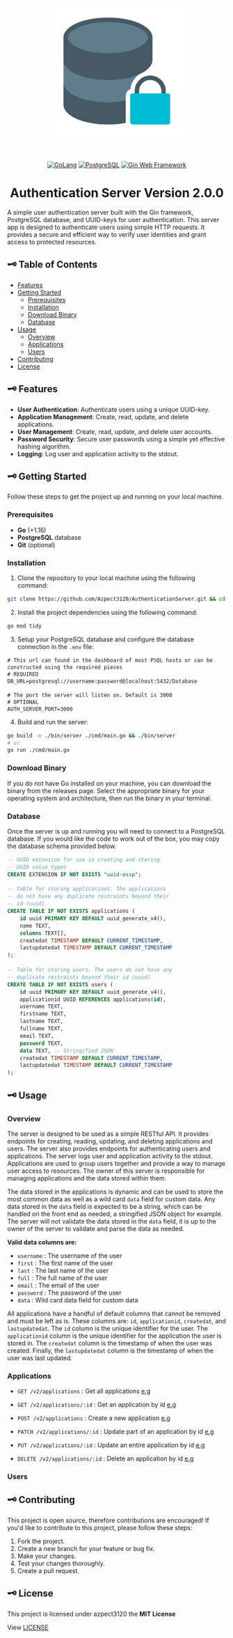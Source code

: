 <div align="center">
  <img alt="Locked Server Image" height="300" src="./docs/server.png" style="margin: 40px;" />

  [![GoLang](https://img.shields.io/badge/Go_1.21.5-white.svg?style=for-the-badge&logo=Go)](https://go.dev/)
  [![PostgreSQL](https://img.shields.io/badge/PostgreSQL-lightblue.svg?style=for-the-badge&logo=postgresql)](https://www.postgresql.org/)
  [![Gin Web Framework](https://img.shields.io/badge/gin-yellow.svg?style=for-the-badge&logo=gin)](https://gin-gonic.com/)

# Authentication Server Version 2.0.0
<p align="left">
  A simple user authentication server built with the Gin framework, PostgreSQL database, 
  and UUID-keys for user authentication. This server app is designed to authenticate 
  users using simple HTTP requests. It provides a secure and efficient way to verify 
  user identities and grant access to protected resources.
</p>
</div>

## 🗝 Table of Contents
-   [Features](#🗝-features)
-   [Getting Started](#🗝-getting-started)
    -   [Prerequisites](#prerequisites)
    -   [Installation](#installation)
    -   [Download Binary](#download-binary)
    -   [Database](#database)
-   [Usage](#🗝-usage)
    -  [Overview](#overview)
    -  [Applications](#applications)
    -  [Users](#users)
-   [Contributing](#🗝-contributing)
-   [License](#🗝-license)

## 🗝 Features
-   **User Authentication**: Authenticate users using a unique UUID-key.
-   **Application Management**: Create, read, update, and delete applications.
-   **User Management**: Create, read, update, and delete user accounts.
-   **Password Security**: Secure user passwords using a simple yet effective hashing algorithm.
-   **Logging**: Log user and application activity to the stdout.

## 🗝 Getting Started
Follow these steps to get the project up and running on your local machine.

### Prerequisites
-   **Go** (+1.16)
-   **PostgreSQL** database
-   **Git** (optional)

### Installation
1.  Clone the repository to your local machine using the following command:
```bash
git clone https://github.com/Azpect3120/AuthenticationServer.git && cd AuthenticationServer
```

2. Install the project dependencies using the following command:
```bash
go mod tidy
```

3. Setup your PostgreSQL database and configure the database connection in the `.env` file:
```.env
# This url can found in the dashboard of most PSQL hosts or can be constructed using the required pieces
# REQUIRED
DB_URL=postgresql://username:password@localhost:5432/Database

# The port the server will listen on. Default is 3000
# OPTIONAL
AUTH_SERVER_PORT=3000
```

4. Build and run the server:
```bash
go build -o ./bin/server ./cmd/main.go && ./bin/server
# or 
go run ./cmd/main.go
```

### Download Binary
If you do not have Go installed on your machine, you can download the binary from the releases page.
Select the appropriate binary for your operating system and architecture, then run the binary in your terminal.

### Database
Once the server is up and running you will need to connect to a PostgreSQL database.
If you would like the code to work out of the box, you may copy the database schema provided below.

```sql 
-- UUID extension for use in creating and storing
-- UUID value types
CREATE EXTENSION IF NOT EXISTS "uuid-ossp";

-- Table for storing applications. The applications
-- do not have any duplicate restraints beyond their
-- id (uuid).
CREATE TABLE IF NOT EXISTS applications (
    id uuid PRIMARY KEY DEFAULT uuid_generate_v4(),
    name TEXT,
    columns TEXT[],
    createdat TIMESTAMP DEFAULT CURRENT_TIMESTAMP,
    lastupdatedat TIMESTAMP DEFAULT CURRENT_TIMESTAMP
);

-- Table for storing users. The users do not have any
-- duplicate restraints beyond their id (uuid).
CREATE TABLE IF NOT EXISTS users (
    id uuid PRIMARY KEY DEFAULT uuid_generate_v4(),
    applicationid UUID REFERENCES applications(id),
    username TEXT,
    firstname TEXT,
    lastname TEXT,
    fullname TEXT,
    email TEXT,
    password TEXT,
    data TEXT, -- Stringified JSON
    createdat TIMESTAMP DEFAULT CURRENT_TIMESTAMP,
    lastupdatedat TIMESTAMP DEFAULT CURRENT_TIMESTAMP
);
```

## 🗝 Usage

### Overview
The server is designed to be used as a simple RESTful API. It provides endpoints for creating, 
reading, updating, and deleting applications and users. The server also provides endpoints for 
authenticating users and applications. The server logs user and application activity to the stdout.
Applications are used to group users together and provide a way to manage user access to resources.
The owner of this server is responsible for managing applications and the data stored within them.


The data stored in the applications is dynamic and can be used to store the most common data as well 
as a wild card `data` field for custom data. Any data stored in the `data` field is expected to be 
a string, which can be handled on the front end as needed, a stringified JSON object for example.
The server will not validate the data stored in the `data` field, it is up to the owner of the server
to validate and parse the data as needed.

**Valid data columns are:**
-  `username` : The username of the user
-  `first` : The first name of the user
-  `last` : The last name of the user
-  `full` : The full name of the user
-  `email` : The email of the user
-  `password` : The password of the user
-  `data` : Wild card data field for custom data

All applications have a handful of default columns that cannot be removed and must be left as is.
These columns are: `id`, `applicationid`, `createdat`, and `lastupdatedat`. The `id` column is the 
unique identifier for the user. The `applicationid` column is the unique identifier for the application 
the user is stored in. The `createdat` column is the timestamp of when the user was created. Finally, 
the `lastupdatedat` column is the timestamp of when the user was last updated.

### Applications

- `GET /v2/applications` : Get all applications [e.g](https://github.com/Azpect3120/AuthenticationServer/blob/v2.0.0/docs/exmaples.md)

- `GET /v2/applications/:id` : Get an application by id [e.g](https://github.com/Azpect3120/AuthenticationServer/blob/v2.0.0/docs/exmaples.md)

- `POST /v2/applications` : Create a new application [e.g](https://github.com/Azpect3120/AuthenticationServer/blob/v2.0.0/docs/exmaples.md)

- `PATCH /v2/applications/:id` : Update part of an application by id [e.g](https://github.com/Azpect3120/AuthenticationServer/blob/v2.0.0/docs/exmaples.md)

- `PUT /v2/applications/:id` : Update an entire application by id [e.g](https://github.com/Azpect3120/AuthenticationServer/blob/v2.0.0/docs/exmaples.md)

- `DELETE /v2/applications/:id` : Delete an application by id [e.g](https://github.com/Azpect3120/AuthenticationServer/blob/v2.0.0/docs/exmaples.md)

### Users


## 🗝 Contributing
This project is open source, therefore contributions are encouraged! If you'd like to contribute to this project, please follow these steps:

1. Fork the project.
1. Create a new branch for your feature or bug fix.
1. Make your changes.
1. Test your changes thoroughly.
1. Create a pull request.

## 🗝 License
This project is licensed under azpect3120 the **MIT License**

View [LICENSE](https://github.com/azpect3120/AuthenticationServer/blob/v2.0.0/LICENSE)
